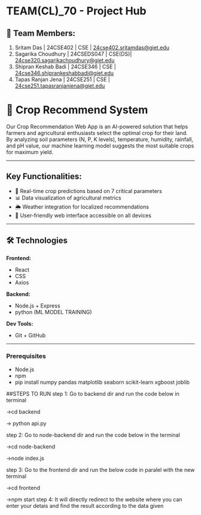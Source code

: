 TEAM(CL)_70 - Project Hub
========================

👥 Team Members:
----------------
1. Sritam Das          | 24CSE402   | CSE    | 24cse402.sritamdas@giet.edu
2. Sagarika Choudhury  | 24CSEDS047 | CSE(DS)| 24cse320.sagarikachoudhury@giet.edu
3. Shipran Keshab Badi | 24CSE346   | CSE    | 24cse346.shiprankeshabbadi@giet.edu
4. Tapas Ranjan Jena   | 24CSE251   | CSE    | 24cse251.tapasranjanjena@giet.edu


# 🌟 Crop Recommend System

Our Crop Recommendation Web App is an AI-powered solution that helps farmers 
and agricultural enthusiasts select the optimal crop for their land. 
By analyzing soil parameters (N, P, K levels), temperature, humidity, 
rainfall, and pH value, our machine learning model suggests the most 
suitable crops for maximum yield.


---



## Key Functionalities:
- 🌱 Real-time crop predictions based on 7 critical parameters
- 📊 Data visualization of agricultural metrics
- 🌦️ Weather integration for localized recommendations
- 📱 User-friendly web interface accessible on all devices

---

## 🛠️ Technologies

**Frontend:**
- React
- CSS
- Axios

**Backend:**
- Node.js + Express
- python (ML MODEL TRAINING)

**Dev Tools:**
- Git + GitHub
---

### Prerequisites
- Node.js
- npm
- pip install numpy pandas matplotlib seaborn scikit-learn xgboost joblib

##STEPS TO RUN 
step 1: Go to backend dir and run the code below in terminal

->cd backend

-> python api.py

step 2: Go to node-backend dir and run the code below in the terminal

->cd node-backend

->node index.js

step 3: Go to the frontend dir and run the below code in paralel with the new terminal 

->cd frontend

->npm start
step 4: 
It will directly redirect to the website where you can enter your detais and find the result according to the data given 

